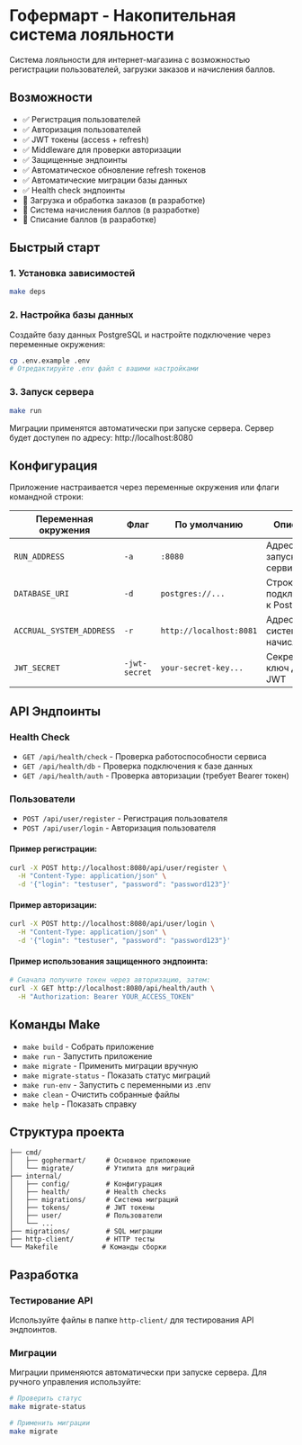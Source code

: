 # Гофермарт - Накопительная система лояльности

Система лояльности для интернет-магазина с возможностью регистрации пользователей, загрузки заказов и начисления баллов.

## Возможности

- ✅ Регистрация пользователей
- ✅ Авторизация пользователей
- ✅ JWT токены (access + refresh)
- ✅ Middleware для проверки авторизации
- ✅ Защищенные эндпоинты
- ✅ Автоматическое обновление refresh токенов
- ✅ Автоматические миграции базы данных
- ✅ Health check эндпоинты
- 🚧 Загрузка и обработка заказов (в разработке)
- 🚧 Система начисления баллов (в разработке)
- 🚧 Списание баллов (в разработке)

## Быстрый старт

### 1. Установка зависимостей
```bash
make deps
```

### 2. Настройка базы данных
Создайте базу данных PostgreSQL и настройте подключение через переменные окружения:

```bash
cp .env.example .env
# Отредактируйте .env файл с вашими настройками
```

### 3. Запуск сервера
```bash
make run
```

Миграции применятся автоматически при запуске сервера.
Сервер будет доступен по адресу: http://localhost:8080

## Конфигурация

Приложение настраивается через переменные окружения или флаги командной строки:

| Переменная окружения | Флаг | По умолчанию | Описание |
|---------------------|------|--------------|----------|
| `RUN_ADDRESS` | `-a` | `:8080` | Адрес и порт запуска сервиса |
| `DATABASE_URI` | `-d` | `postgres://...` | Строка подключения к PostgreSQL |
| `ACCRUAL_SYSTEM_ADDRESS` | `-r` | `http://localhost:8081` | Адрес системы начислений |
| `JWT_SECRET` | `-jwt-secret` | `your-secret-key...` | Секретный ключ для JWT |

## API Эндпоинты

### Health Check
- `GET /api/health/check` - Проверка работоспособности сервиса
- `GET /api/health/db` - Проверка подключения к базе данных
- `GET /api/health/auth` - Проверка авторизации (требует Bearer токен)

### Пользователи
- `POST /api/user/register` - Регистрация пользователя
- `POST /api/user/login` - Авторизация пользователя

#### Пример регистрации:
```bash
curl -X POST http://localhost:8080/api/user/register \
  -H "Content-Type: application/json" \
  -d '{"login": "testuser", "password": "password123"}'
```

#### Пример авторизации:
```bash
curl -X POST http://localhost:8080/api/user/login \
  -H "Content-Type: application/json" \
  -d '{"login": "testuser", "password": "password123"}'
```

#### Пример использования защищенного эндпоинта:
```bash
# Сначала получите токен через авторизацию, затем:
curl -X GET http://localhost:8080/api/health/auth \
  -H "Authorization: Bearer YOUR_ACCESS_TOKEN"
```

## Команды Make

- `make build` - Собрать приложение
- `make run` - Запустить приложение
- `make migrate` - Применить миграции вручную
- `make migrate-status` - Показать статус миграций
- `make run-env` - Запустить с переменными из .env
- `make clean` - Очистить собранные файлы
- `make help` - Показать справку

## Структура проекта

```
├── cmd/
│   ├── gophermart/     # Основное приложение
│   └── migrate/        # Утилита для миграций
├── internal/
│   ├── config/         # Конфигурация
│   ├── health/         # Health checks
│   ├── migrations/     # Система миграций
│   ├── tokens/         # JWT токены
│   ├── user/           # Пользователи
│   └── ...
├── migrations/         # SQL миграции
├── http-client/        # HTTP тесты
└── Makefile           # Команды сборки
```

## Разработка

### Тестирование API
Используйте файлы в папке `http-client/` для тестирования API эндпоинтов.

### Миграции
Миграции применяются автоматически при запуске сервера. Для ручного управления используйте:

```bash
# Проверить статус
make migrate-status

# Применить миграции
make migrate
```